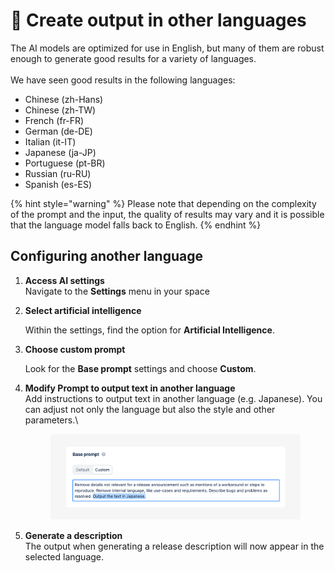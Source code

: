 # 🤖 Create output in other languages

The AI models are optimized for use in English, but many of them are robust enough to generate good results for a variety of languages.\
\
We have seen good results in the following languages:&#x20;

* Chinese (zh-Hans)
* Chinese (zh-TW)
* French (fr-FR)
* German (de-DE)
* Italian (it-IT)
* Japanese (ja-JP)
* Portuguese (pt-BR)
* Russian (ru-RU)
* Spanish (es-ES)

{% hint style="warning" %}
Please note that depending on the complexity of the prompt and the input, the quality of results may vary and it is possible that the language model falls back to English.&#x20;
{% endhint %}

## Configuring another language

1. **Access AI settings**\
   Navigate to the **Settings** menu in your space
2.  **Select artificial intelligence**

    Within the settings, find the option for **Artificial Intelligence**.
3.  **Choose custom prompt**

    Look for the **Base prompt** settings and choose **Custom**.
4.  **Modify Prompt to output text in another language**\
    Add instructions to output text in another language (e.g. Japanese). You can adjust not only the language but also the style and other parameters.\


    <figure><img src="../../.gitbook/assets/Language Prompt.png" alt=""><figcaption></figcaption></figure>
5. **Generate a description**\
   The output when generating a release description will now appear in the selected language.&#x20;

